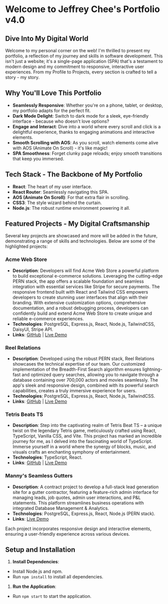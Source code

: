# Welcome to Jeffrey Chee's Portfolio v4.0

## Dive Into My Digital World

Welcome to my personal corner on the web! I'm thrilled to present my portfolio, a reflection of my journey and skills in software development. This isn't just a website; it's a single-page application (SPA) that's a testament to modern design and my commitment to responsive, interactive user experiences. From my Profile to Projects, every section is crafted to tell a story - my story.

## Why You'll Love This Portfolio

- **Seamlessly Responsive**: Whether you're on a phone, tablet, or desktop, my portfolio adapts for the perfect fit.
- **Dark Mode Delight**: Switch to dark mode for a sleek, eye-friendly interface - because who doesn't love options?
- **Engage and Interact**: Dive into a world where every scroll and click is a delightful experience, thanks to engaging animations and interactive elements.
- **Smooth Scrolling with AOS**: As you scroll, watch elements come alive with AOS (Animate On Scroll) - it's like magic!
- **SPA Smoothness**: Forget clunky page reloads; enjoy smooth transitions that keep you immersed.

## Tech Stack - The Backbone of My Portfolio

- **React**: The heart of my user interface.
- **React Router**: Seamlessly navigating this SPA.
- **AOS (Animate On Scroll)**: For that extra flair in scrolling.
- **CSS3**: The style wizard behind the curtain.
- **Node.js**: The robust runtime environment powering it all.

## Featured Projects - My Digital Craftsmanship

Several key projects are showcased and more will be added in the future, demonstrating a range of skills and technologies. Below are some of the highlighted projects:

### Acme Web Store

- **Description**: Developers will find Acme Web Store a powerful platform to build exceptional e-commerce solutions. Leveraging the cutting-edge PERN stack, the app offers a scalable foundation and seamless integration with essential services like Stripe for secure payments. The responsive frontend built with React and Tailwind CSS empowers developers to create stunning user interfaces that align with their branding. With extensive customization options, comprehensive documentation, and a robust debugging process, developers can confidently build and extend Acme Web Store to create unique and reliable e-commerce experiences.
- **Technologies**: PostgreSQL, Express.js, React, Node.js, TailwindCSS, DaisyUI, Stripe API.
- **Links**: [GitHub](https://github.com/chee86j/acme-web-store) | [Live Demo](https://acme-web-store.up.railway.app/)

### Reel Relations

- **Description**: Developed using the robust PERN stack, Reel Relations showcases the technical expertise of our team. Our customized implementation of the Breadth-First Search algorithm ensures lightning-fast and optimized query searches, allowing you to navigate through a database containing over 700,000 actors and movies seamlessly. The app's sleek and responsive design, combined with its powerful search capabilities, creates a truly immersive experience for users.
- **Technologies**: PostgreSQL, Express.js, React, Node.js, TailwindCSS.
- **Links**: [GitHub](https://github.com/chee86j/Reel_Relations2-JeffRender) | [Live Demo](https://reelrelations.up.railway.app/)

### Tetris Beats TS

- **Description**: Step into the captivating realm of Tetris Beat TS – a unique twist on the legendary Tetris game, meticulously crafted using React, TypeScript, Vanilla CSS, and Vite. This project has marked an incredible journey for me, as I delved into the fascinating world of TypeScript. Immerse yourself in a world where the synergy of blocks, music, and visuals crafts an enchanting symphony of entertainment.
- **Technologies**: TypeScript, React.
- **Links**: [GitHub](https://github.com/chee86j/Tetris-Beats-TS) | [Live Demo](https://ts-tetris.onrender.com)

### Manny's Seamless Gutters
- **Description**: A contract project to develop a full-stack lead generation site for a gutter contractor, featuring a feature-rich admin interface for managing leads, job quotes, admin user interactions, and P&L statements. This platform streamlines business operations with integrated Database Management & Analytics.
- **Technologies**: PostgreSQL, Express.js, React, Node.js (PERN stack).
- **Links**: [Live Demo](https://mannysseamlessgutters.up.railway.app/)

Each project incorporates responsive design and interactive elements, ensuring a user-friendly experience across various devices.

## Setup and Installation

1. **Install Dependencies**:

- Install Node.js and npm.
- Run `npm install` to install all dependencies.

1. **Run the Application**:

- Run `npm start` to start the application.
